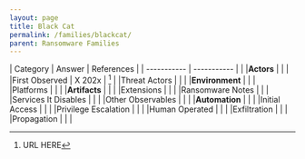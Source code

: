 ```yaml
---
layout: page
title: Black Cat
permalink: /families/blackcat/
parent: Ransomware Families
---
```


| Category | Answer | References | 
| ----------- | ----------- | | 
|**Actors** | | |
|First Observed | X 202x | [^1] |
|Threat Actors | | |
|**Environment** | | |
|Platforms | | |
|**Artifacts** | | |
|Extensions | | |
|Ransomware Notes | | |
|Services It Disables | | |
|Other Observables | | |
|**Automation** | | |
|Initial Access | |  |
|Privilege Escalation | | |
|Human Operated | | |
|Exfiltration | | |
|Propagation | | |


[^1]: URL HERE




